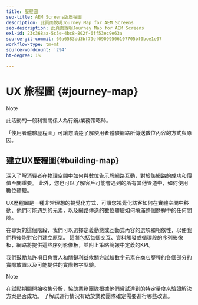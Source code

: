 ```yaml
---
title: 歷程圖
seo-title: AEM Screens版歷程圖
description: 此頁面說明Journey Map for AEM Screens
seo-description: 此頁面說明Journey Map for AEM Screens
exl-id: 23c368aa-5c5e-4bc8-802f-6ff53ec9e63a
source-git-commit: 60a6583dd3bf79ef09099506107705bf0bce1e07
workflow-type: tm+mt
source-wordcount: '294'
ht-degree: 1%

---
```


# UX 旅程圖 {#journey-map}

>[!NOTE]
>
>此活動的一般利害關係人為行銷/業務策略師。

「使用者體驗歷程圖」可讓您清楚了解使用者體驗網路所傳送數位內容的方式與原因。

## 建立UX歷程圖{#building-map}

深入了解消費者在物理空間中如何與數位告示牌網路互動，對於該網路的成功和價值至關重要。 此外，您也可以了解客戶可能會遇到的所有其他管道中，如何使用數位體驗。

UX歷程圖是一種非常理想的視覺化方式，可讓您視覺化訪客如何在實體空間中移動、他們可能遇到的元素，以及網路傳送的數位體驗如何填滿整個歷程中的任何間隙。

在專案的這個階段，我們可以選擇定義動態或互動式內容的選項和相依性，以便我們稍後能對它們建立原型。 這將包括每個交互、資料觸發或循環段的序列影像板，網路將提供這些序列影像板，並附上策略簡報中定義的KPI。

我們鼓勵允許項目負責人和關鍵利益攸關方試驗數字元素在商店歷程的各個部分的實際放置以及可能提供的實際數字型驗。

>[!NOTE]
> 在試點期間開始收集分析，協助業務團隊根據他們嘗試達到的特定量度來驗證解決方案是否成功。 了解試運行情況有助於業務團隊確定需要進行哪些改進。
